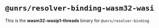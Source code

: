 # `@unrs/resolver-binding-wasm32-wasi`

This is the **wasm32-wasip1-threads** binary for `@unrs/resolver-binding`
